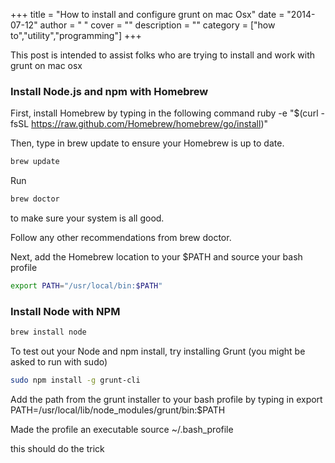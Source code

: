
+++
title = "How to install and configure grunt on mac Osx"
date = "2014-07-12"
author = " "
cover = ""
description = ""
category = ["how to","utility","programming"]
+++

This post is intended to assist folks who are trying to install and work with grunt on mac osx

 ### Install Node.js and npm with Homebrew

 First, install Homebrew by typing in the following command ruby -e "$(curl -fsSL https://raw.github.com/Homebrew/homebrew/go/install)"

Then, type in brew update to ensure your Homebrew is up to date.

```bash
brew update
```
Run  
```bash
brew doctor 
``` 
to make sure your system is all good.

Follow any other recommendations from brew doctor.

Next, add the Homebrew location to your $PATH and source your bash profile

```bash
export PATH="/usr/local/bin:$PATH"
```
### Install Node with NPM

```bash
brew install node
```

To test out your Node and npm install, try installing Grunt (you might be asked to run with sudo)

```bash
sudo npm install -g grunt-cli
```

Add the path from the grunt installer to your bash profile by typing in export PATH=/usr/local/lib/node_modules/grunt/bin:$PATH

Made the profile an executable source ~/.bash_profile

this should do the trick




